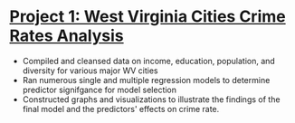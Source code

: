 # [Project 1: West Virginia Cities Crime Rates Analysis](https://github.com/benjaminslates22/WV-Cities-Crime-Rate-Analysis) 
* Compiled and cleansed data on income, education, population, and diversity for various major WV cities
* Ran numerous single and multiple regression models to determine predictor signifgance for model selection
* Constructed graphs and visualizations to illustrate the findings of the final model and the predictors' effects on crime rate.


